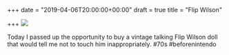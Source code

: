 +++
date = "2019-04-06T20:00:00+00:00"
draft = true
title = "Flip Wilson"

+++
![](https://res.cloudinary.com/tobyblog/image/upload/v1554601645/img/8288B849-0F88-43DA-ACD9-BB1BBDF19A23.jpg)

Today I passed up the opportunity to buy a vintage talking Flip Wilson doll that would tell me not to touch him inappropriately. #70s #beforenintendo